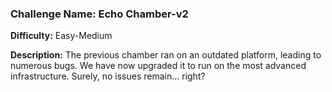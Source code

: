 ### Challenge Name: Echo Chamber-v2

**Difficulty:** Easy-Medium

**Description:**
The previous chamber ran on an outdated platform, leading to numerous bugs. We have now upgraded it to run on the most advanced infrastructure. Surely, no issues remain… right?
